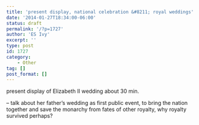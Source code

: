 ```yaml
---
title: 'present display, national celebration &#8211; royal weddings'
date: '2014-01-27T18:34:00-06:00'
status: draft
permalink: '/?p=1727'
author: 'ES Ivy'
excerpt: ''
type: post
id: 1727
category:
    - Other
tag: []
post_format: []
---
```

present display of Elizabeth II wedding about 30 min.

– talk about her father’s wedding as first public event, to bring the nation together and save the monarchy from fates of other royalty, why royalty survived perhaps?